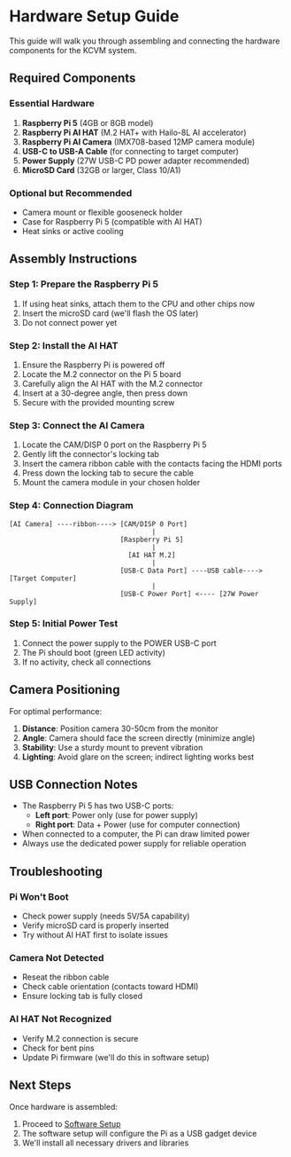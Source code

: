 # Hardware Setup Guide

This guide will walk you through assembling and connecting the hardware components for the KCVM system.

## Required Components

### Essential Hardware
1. **Raspberry Pi 5** (4GB or 8GB model)
2. **Raspberry Pi AI HAT** (M.2 HAT+ with Hailo-8L AI accelerator)
3. **Raspberry Pi AI Camera** (IMX708-based 12MP camera module)
4. **USB-C to USB-A Cable** (for connecting to target computer)
5. **Power Supply** (27W USB-C PD power adapter recommended)
6. **MicroSD Card** (32GB or larger, Class 10/A1)

### Optional but Recommended
- Camera mount or flexible gooseneck holder
- Case for Raspberry Pi 5 (compatible with AI HAT)
- Heat sinks or active cooling

## Assembly Instructions

### Step 1: Prepare the Raspberry Pi 5

1. If using heat sinks, attach them to the CPU and other chips now
2. Insert the microSD card (we'll flash the OS later)
3. Do not connect power yet

### Step 2: Install the AI HAT

1. Ensure the Raspberry Pi is powered off
2. Locate the M.2 connector on the Pi 5 board
3. Carefully align the AI HAT with the M.2 connector
4. Insert at a 30-degree angle, then press down
5. Secure with the provided mounting screw

### Step 3: Connect the AI Camera

1. Locate the CAM/DISP 0 port on the Raspberry Pi 5
2. Gently lift the connector's locking tab
3. Insert the camera ribbon cable with the contacts facing the HDMI ports
4. Press down the locking tab to secure the cable
5. Mount the camera module in your chosen holder

### Step 4: Connection Diagram

```
[AI Camera] ----ribbon----> [CAM/DISP 0 Port]
                                    |
                            [Raspberry Pi 5]
                                    |
                              [AI HAT M.2]
                                    |
                            [USB-C Data Port] ----USB cable----> [Target Computer]
                                    |
                            [USB-C Power Port] <---- [27W Power Supply]
```

### Step 5: Initial Power Test

1. Connect the power supply to the POWER USB-C port
2. The Pi should boot (green LED activity)
3. If no activity, check all connections

## Camera Positioning

For optimal performance:

1. **Distance**: Position camera 30-50cm from the monitor
2. **Angle**: Camera should face the screen directly (minimize angle)
3. **Stability**: Use a sturdy mount to prevent vibration
4. **Lighting**: Avoid glare on the screen; indirect lighting works best

## USB Connection Notes

- The Raspberry Pi 5 has two USB-C ports:
  - **Left port**: Power only (use for power supply)
  - **Right port**: Data + Power (use for computer connection)
- When connected to a computer, the Pi can draw limited power
- Always use the dedicated power supply for reliable operation

## Troubleshooting

### Pi Won't Boot
- Check power supply (needs 5V/5A capability)
- Verify microSD card is properly inserted
- Try without AI HAT first to isolate issues

### Camera Not Detected
- Reseat the ribbon cable
- Check cable orientation (contacts toward HDMI)
- Ensure locking tab is fully closed

### AI HAT Not Recognized
- Verify M.2 connection is secure
- Check for bent pins
- Update Pi firmware (we'll do this in software setup)

## Next Steps

Once hardware is assembled:
1. Proceed to [Software Setup](software_setup.md)
2. The software setup will configure the Pi as a USB gadget device
3. We'll install all necessary drivers and libraries